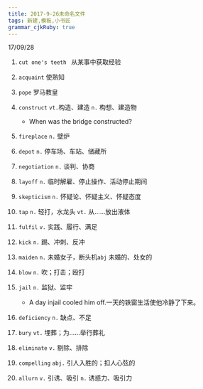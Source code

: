 ```yaml
---
title: 2017-9-26未命名文件 
tags: 新建,模板,小书匠
grammar_cjkRuby: true
---
```

17/09/28
1. `cut one's teeth `  从某事中获取经验
2. `acquaint` 使熟知
3. `pope` 罗马教皇
4. `construct` `vt.`构造、建造 `n.` 构想、建造物
	* When was the bridge constructed?
5. `fireplace` `n.` 壁炉
6. `depot` `n.` 停车场、车站、储藏所
7. `negotiation` `n.` 谈判、协商
8. `layoff` `n.` 临时解雇、停止操作、活动停止期间
9. `skepticism` `n.` 怀疑论、怀疑主义、怀疑态度
10. `tap` `n.` 轻打，水龙头 `vt.` 从……放出液体
11. `fulfil` `v.` 实践、履行、满足
12. `kick` `n.` 踢、冲刺、反冲
13. `maiden` `n.` 未婚女子，断头机`abj` 未婚的、处女的
14. `blow` `n.` 吹；打击；殴打
15. `jail` `n.` 监狱、监牢

	* A day injail cooled him off.一天的铁窗生活使他冷静了下来。

16. `deficiency` `n.` 缺点、不足
17. `bury` `vt.` 埋葬；为……举行葬礼
18. `eliminate` `v.` 剔除、排除
19. `compelling` `abj.` 引人入胜的；扣人心弦的
20. `allurn` `v.` 引诱、吸引 `n.` 诱惑力、吸引力